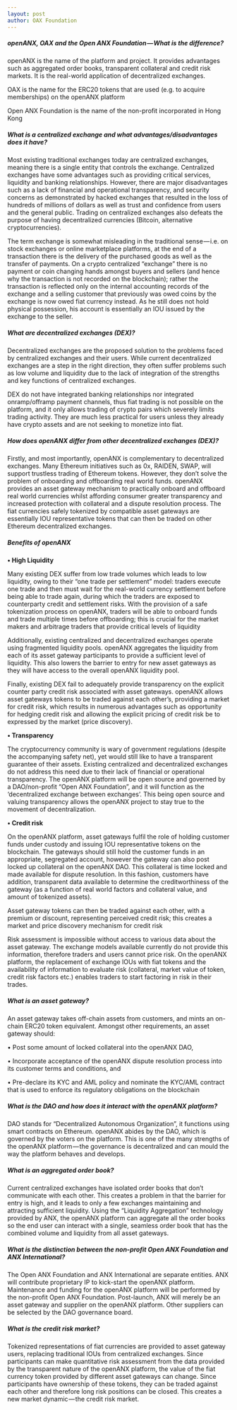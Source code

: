 ```yaml
---
layout: post
author: OAX Foundation
---
```

##### openANX, OAX and the Open ANX Foundation — What is the difference?

openANX is the name of the platform and project. It provides advantages such as aggregated order books, transparent collateral and credit risk markets. It is the real-world application of decentralized exchanges.

OAX is the name for the ERC20 tokens that are used (e.g. to acquire memberships) on the openANX platform

Open ANX Foundation is the name of the non-profit incorporated in Hong Kong

##### What is a centralized exchange and what advantages/disadvantages does it have?

Most existing traditional exchanges today are centralized exchanges, meaning there is a single entity that controls the exchange. Centralized exchanges have some advantages such as providing critical services, liquidity and banking relationships. However, there are major disadvantages such as a lack of financial and operational transparency, and security concerns as demonstrated by hacked exchanges that resulted in the loss of hundreds of millions of dollars as well as trust and confidence from users and the general public. Trading on centralized exchanges also defeats the purpose of having decentralized currencies (Bitcoin, alternative cryptocurrencies).

The term exchange is somewhat misleading in the traditional sense — i.e. on stock exchanges or online marketplace platforms, at the end of a transaction there is the delivery of the purchased goods as well as the transfer of payments. On a crypto centralized “exchange” there is no payment or coin changing hands amongst buyers and sellers (and hence why the transaction is not recorded on the blockchain); rather the transaction is reflected only on the internal accounting records of the exchange and a selling customer that previously was owed coins by the exchange is now owed fiat currency instead. As he still does not hold physical possession, his account is essentially an IOU issued by the exchange to the seller.

##### What are decentralized exchanges (DEX)?

Decentralized exchanges are the proposed solution to the problems faced by centralized exchanges and their users. While current decentralized exchanges are a step in the right direction, they often suffer problems such as low volume and liquidity due to the lack of integration of the strengths and key functions of centralized exchanges.

DEX do not have integrated banking relationships nor integrated onramp/offramp payment channels, thus fiat trading is not possible on the platform, and it only allows trading of crypto pairs which severely limits trading activity. They are much less practical for users unless they already have crypto assets and are not seeking to monetize into fiat.

##### How does openANX differ from other decentralized exchanges (DEX)?

Firstly, and most importantly, openANX is complementary to decentralized exchanges. Many Ethereum initiatives such as 0x, RAIDEN, SWAP, will support trustless trading of Ethereum tokens. However, they don’t solve the problem of onboarding and offboarding real world funds. openANX provides an asset gateway mechanism to practically onboard and offboard real world currencies whilst affording consumer greater transparency and increased protection with collateral and a dispute resolution process. The fiat currencies safely tokenized by compatible asset gateways are essentially IOU representative tokens that can then be traded on other Ethereum decentralized exchanges.

##### Benefits of openANX

**• High Liquidity**

Many existing DEX suffer from low trade volumes which leads to low liquidity, owing to their “one trade per settlement” model: traders execute one trade and then must wait for the real-world currency settlement before being able to trade again, during which the traders are exposed to counterparty credit and settlement risks. With the provision of a safe tokenization process on openANX, traders will be able to onboard funds and trade multiple times before offboarding; this is crucial for the market makers and arbitrage traders that provide critical levels of liquidity

Additionally, existing centralized and decentralized exchanges operate using fragmented liquidity pools. openANX aggregates the liquidity from each of its asset gateway participants to provide a sufficient level of liquidity. This also lowers the barrier to entry for new asset gateways as they will have access to the overall openANX liquidity pool.

Finally, existing DEX fail to adequately provide transparency on the explicit counter party credit risk associated with asset gateways. openANX allows asset gateways tokens to be traded against each other’s, providing a market for credit risk, which results in numerous advantages such as opportunity for hedging credit risk and allowing the explicit pricing of credit risk be to expressed by the market (price discovery).

**• Transparency**

The cryptocurrency community is wary of government regulations (despite the accompanying safety net), yet would still like to have a transparent guarantee of their assets. Existing centralized and decentralized exchanges do not address this need due to their lack of financial or operational transparency. The openANX platform will be open source and governed by a DAO/non-profit “Open ANX Foundation”, and it will function as the ‘decentralized exchange between exchanges’. This being open source and valuing transparency allows the openANX project to stay true to the movement of decentralization.

**• Credit risk**

On the openANX platform, asset gateways fulfil the role of holding customer funds under custody and issuing IOU representative tokens on the blockchain. The gateways should still hold the customer funds in an appropriate, segregated account, however the gateway can also post locked up collateral on the openANX DAO. This collateral is time locked and made available for dispute resolution. In this fashion, customers have addition, transparent data available to determine the creditworthiness of the gateway (as a function of real world factors and collateral value, and amount of tokenized assets).

Asset gateway tokens can then be traded against each other, with a premium or discount, representing perceived credit risk; this creates a market and price discovery mechanism for credit risk

Risk assessment is impossible without access to various data about the asset gateway. The exchange models available currently do not provide this information, therefore traders and users cannot price risk. On the openANX platform, the replacement of exchange IOUs with fiat tokens and the availability of information to evaluate risk (collateral, market value of token, credit risk factors etc.) enables traders to start factoring in risk in their trades.

##### What is an asset gateway? 

An asset gateway takes off-chain assets from customers, and mints an on-chain ERC20 token equivalent. Amongst other requirements, an asset gateway should:

• Post some amount of locked collateral into the openANX DAO,

• Incorporate acceptance of the openANX dispute resolution process into its customer terms and conditions, and

• Pre-declare its KYC and AML policy and nominate the KYC/AML contract that is used to enforce its regulatory obligations on the blockchain

##### What is the DAO and how does it interact with the openANX platform?

DAO stands for “Decentralized Autonomous Organization”, it functions using smart contracts on Ethereum. openANX abides by the DAO, which is governed by the voters on the platform. This is one of the many strengths of the openANX platform — the governance is decentralized and can mould the way the platform behaves and develops.

##### What is an aggregated order book? 

Current centralized exchanges have isolated order books that don’t communicate with each other. This creates a problem in that the barrier for entry is high, and it leads to only a few exchanges maintaining and attracting sufficient liquidity. Using the “Liquidity Aggregation” technology provided by ANX, the openANX platform can aggregate all the order books so the end user can interact with a single, seamless order book that has the combined volume and liquidity from all asset gateways.

##### What is the distinction between the non-profit Open ANX Foundation and ANX International? 

The Open ANX Foundation and ANX International are separate entities. ANX will contribute proprietary IP to kick-start the openANX platform. Maintenance and funding for the openANX platform will be performed by the non-profit Open ANX Foundation. Post-launch, ANX will merely be an asset gateway and supplier on the openANX platform. Other suppliers can be selected by the DAO governance board.

##### What is the credit risk market? 

Tokenized representations of fiat currencies are provided to asset gateway users, replacing traditional IOUs from centralized exchanges. Since participants can make quantitative risk assessment from the data provided by the transparent nature of the openANX platform, the value of the fiat currency token provided by different asset gateways can change. Since participants have ownership of these tokens, they can be traded against each other and therefore long risk positions can be closed. This creates a new market dynamic — the credit risk market.


